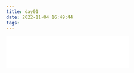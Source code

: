 ```yaml
---
title: day01
date: 2022-11-04 16:49:44
tags:
---
```


<iframe frameborder="no" border="0" marginwidth="0" marginheight="0" width=330 height=86 src="//music.163.com/outchain/player?type=2&id=26548584&auto=1&height=66"></iframe>